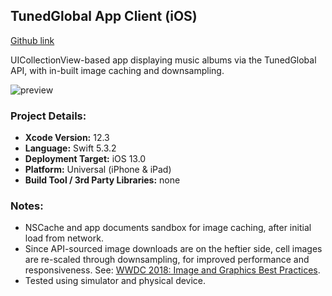 ## TunedGlobal App Client (iOS)
[Github link](https://github.com/raffylopez/TunedGlobalApp-iOS)

UICollectionView-based app displaying music albums via the TunedGlobal API, with in-built image caching and downsampling.

![preview](https://user-images.githubusercontent.com/9276000/122334645-a107e980-cf6c-11eb-8085-bbbd7ff61a9e.png)

### Project Details:
- **Xcode Version:** 12.3
- **Language:** Swift 5.3.2
- **Deployment Target:** iOS 13.0
- **Platform:** Universal (iPhone & iPad)
- **Build Tool / 3rd Party Libraries:** none
### Notes:
- NSCache and app documents sandbox for image caching, after initial load from network.
- Since API-sourced image downloads are on the heftier side, cell images are re-scaled through downsampling, for improved performance and responsiveness. See: [WWDC 2018: Image and Graphics Best Practices](https://developer.apple.com/videos/play/wwdc2018/219/).
- Tested using simulator and physical device.

